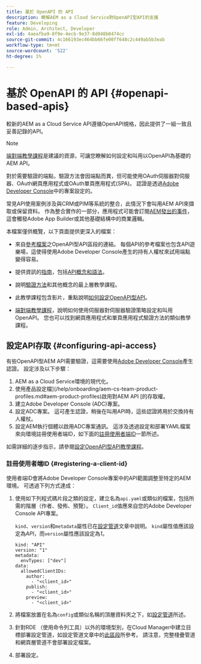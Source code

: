 ```yaml
---
title: 基於 OpenAPI 的 API
description: 瞭解AEM as a Cloud Service對OpenAPI型API的支援
feature: Developing
role: Admin, Architect, Developer
exl-id: 4aeafba9-8f9e-4ecb-9e37-8d048b0474cc
source-git-commit: 4c166193ec464bb66fe00ff648c2c449ab5b3eab
workflow-type: tm+mt
source-wordcount: '522'
ht-degree: 1%

---
```


# 基於 OpenAPI 的 API {#openapi-based-apis}

較新的AEM as a Cloud Service API遵循OpenAPI規格，因此提供了一組一致且妥善記錄的API。

>[!NOTE]
>
> [端對端教學課程](https://experienceleague.adobe.com/zh-hant/docs/experience-manager-learn/cloud-service/aem-apis/invoke-openapi-based-aem-apis)是建議的資源，可讓您瞭解如何設定和叫用以OpenAPI為基礎的AEM API。

對於需要驗證的端點，驗證方法會因端點而異，但可能使用OAuth伺服器對伺服器、OAuth網頁應用程式或OAuth單頁應用程式(SPA)。 認證是透過[Adobe Developer Console](https://developer.adobe.com/developer-console/)中的專案設定的。

常見API使用案例涉及與CRM或PIM等系統的整合，此情況下會叫用AEM API來擷取或保留資料。 作為整合實作的一部分，應用程式可能會訂閱[AEM發出的事件](https://experienceleague.adobe.com/en/docs/experience-manager-learn/cloud-service/aem-eventing/overview)，這會觸發Adobe App Builder或其他基礎結構中的商業邏輯。

本檔案僅供概覽，以下頁面提供更深入的檔案：

* 來自[參考檔案](https://developer.adobe.com/experience-cloud/experience-manager-apis/)之OpenAPI型API區段的連結。 每個API的參考檔案也包含API遊樂場，這使得使用Adobe Developer Console產生的持有人權杖來試用端點變得容易。

* 提供資訊的[指南](https://developer.adobe.com/experience-cloud/experience-manager-apis/guides/)，包括[API概念和語法](https://developer.adobe.com/experience-cloud/experience-manager-apis/guides/how-to/)。

* 說明[驗證方法](https://experienceleague.adobe.com/en/docs/experience-manager-learn/cloud-service/aem-apis/openapis/overview#authentication-support)和其他概念的最上層教學課程。

* 此教學課程包含影片，重點說明[如何設定OpenAPI型API](https://experienceleague.adobe.com/en/docs/experience-manager-learn/cloud-service/aem-apis/openapis/setup)。

* [端對端教學課程](https://experienceleague.adobe.com/zh-hant/docs/experience-manager-learn/cloud-service/aem-apis/invoke-openapi-based-aem-apis)，說明如何使用伺服器對伺服器驗證策略設定和叫用OpenAPI。 您也可以找到網頁應用程式和單頁應用程式驗證方法的類似教學課程。

## 設定API存取 {#configuring-api-access}

有些OpenAPI型AEM API需要驗證，這需要使用[Adobe Developer Console](https://developer.adobe.com/developer-console/)產生認證。 設定涉及以下步驟：

1. AEM as a Cloud Service環境的現代化。
1. 使用產品設定檔](/help/onboarding/aem-cs-team-product-profiles.md#aem-product-profiles)啟用對AEM API [的存取權。
1. 建立Adobe Developer Console (ADC)專案。
1. 設定ADC專案。 這可產生認證，稍後在叫用API時，這些認證將用於交換持有人權杖。
1. 設定AEM執行個體以啟用ADC專案通訊。 這涉及透過設定和部署YAML檔案來向環境註冊使用者端ID，如下面的[註冊使用者端ID](#registering-a-client-id)一節所述。

如需詳細的逐步指示，請參閱[設定OpenAPI型API教學課程](https://experienceleague.adobe.com/en/docs/experience-manager-learn/cloud-service/aem-apis/openapis/setup)。

### 註冊使用者端ID {#registering-a-client-id}

使用者端ID會將Adobe Developer Console專案中的API範圍調整至特定的AEM環境。 可透過下列方式達成：

1. 使用如下列程式碼片段之類的設定，建立名為`api.yaml`或類似的檔案，包括所需的階層（作者、發佈、預覽）。 `Client_id`值應來自您的Adobe Developer Console API專案。

   `kind`、`version`和`metadata`屬性已在[設定管道](/help/operations/config-pipeline.md#common-syntax)文章中說明。 `kind`屬性值應該設定為&#x200B;*API*，而`version`屬性應該設定為&#x200B;*1*。

   ```
   kind: "API"
   version: "1"
   metadata:
     envTypes: ["dev"]
   data:
     allowedClientIDs:
       author:
         - "<client_id>"
       publish:
         - "<client_id>"
       preview:
         - "<client_id>"
   ```

1. 將檔案放置在名為`config`或類似名稱的頂層資料夾之下，如[設定管道](/help/operations/config-pipeline.md#folder-structure)所述。
1. 針對RDE （使用命令列工具）以外的環境型別，在Cloud Manager中建立目標部署設定管道，如設定管道文章中的[此區段](/help/operations/config-pipeline.md#creating-and-managing)所參考。 請注意，完整棧疊管道和網頁層管道不會部署設定檔案。
1. 部署設定。
